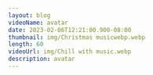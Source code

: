 ```yaml
---
layout: blog
videoName: avatar
date: 2023-02-06T12:21:00.900-08:00
thumbnail: img/Christmas musicwebp.webp
length: 60
videoUrl: img/Chill with music.webp
description: avatar
---
```

